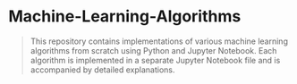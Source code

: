 # Machine-Learning-Algorithms
>This repository contains implementations of various machine learning algorithms from scratch using Python and Jupyter Notebook. 
>Each algorithm is implemented in a separate Jupyter Notebook file and is accompanied by detailed explanations.

